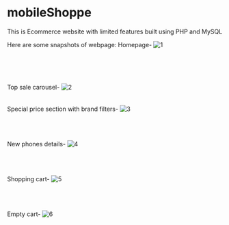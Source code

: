 # mobileShoppe
 This is Ecommerce website with limited features built  using PHP and MySQL
 
 
 Here are some snapshots of webpage: 
 Homepage-
![1](https://user-images.githubusercontent.com/82172257/156914404-0b2df432-9df6-4268-a3c9-14175f1ff67b.PNG)

<br><br><br><br>
Top sale carousel-
![2](https://user-images.githubusercontent.com/82172257/156914407-3560ad07-3f6c-4e0e-a24b-80285c413c40.PNG)
<br><br><br>
Special price section with brand filters-
![3](https://user-images.githubusercontent.com/82172257/156914408-45f87c06-5754-466a-8d41-bcb2e6a19b43.PNG)

<br><br><br>
New phones details-
![4](https://user-images.githubusercontent.com/82172257/156914409-6ec59437-0ce6-44c8-9a96-a247f30aec6c.PNG)

<br><br><br>
Shopping cart-
![5](https://user-images.githubusercontent.com/82172257/156914410-31415e61-200e-4e39-b927-bc1e927aa8db.PNG)

<br><br><br>
Empty cart-
![6](https://user-images.githubusercontent.com/82172257/156914412-dfc006cd-92f8-4226-8217-1895129733ba.PNG)
